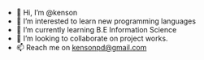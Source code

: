 - 👋 Hi, I’m @kenson
- 👀 I’m interested to learn new programming languages
- 🌱 I’m currently learning B.E Information Science 
- 💞️ I’m looking to collaborate on project works.
- 📫 Reach me on kensonpd@gmail.com

<!---
kensonpd/kensonpd is a ✨ special ✨ repository because its `README.md` (this file) appears on your GitHub profile.
You can click the Preview link to take a look at your changes.
--->
